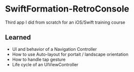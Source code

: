 # SwiftFormation-RetroConsole

Third app I did from scratch for an iOS/Swift training course

## Learned
- UI and behavior of a Navigation Controller
- How to use Auto-layout for portait / landscape orientation
- How to handle tap gesture
- Life cycle of an UIViewController
